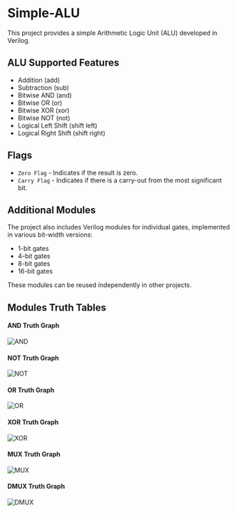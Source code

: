 # Simple-ALU
This project provides a simple Arithmetic Logic Unit (ALU) developed in Verilog.

## ALU Supported Features

* Addition (add)
* Subtraction (sub)
* Bitwise AND (and)
* Bitwise OR (or)
* Bitwise XOR (xor)
* Bitwise NOT (not)
* Logical Left Shift (shift left)
* Logical Right Shift (shift right)

## Flags

* `Zero Flag` - Indicates if the result is zero.
* `Carry Flag` - Indicates if there is a carry-out from the most significant bit.

## Additional Modules
The project also includes Verilog modules for individual gates, implemented in various bit-width versions:

- 1-bit gates 
- 4-bit gates
- 8-bit gates
- 16-bit gates

These modules can be reused independently in other projects.

## Modules Truth Tables
#### AND Truth Graph
![AND](https://github.com/AI-fergan/Verilog-ALU/blob/main/screenshots/AND_Truth_Graph.png)

#### NOT Truth Graph
![NOT](https://github.com/AI-fergan/Verilog-ALU/blob/main/screenshots/NOT_Truth_Graph.png)

#### OR Truth Graph
![OR](https://github.com/AI-fergan/Verilog-ALU/blob/main/screenshots/OR_Truth_Graph.png)

#### XOR Truth Graph
![XOR](https://github.com/AI-fergan/Verilog-ALU/blob/main/screenshots/XOR_Truth_Graph.png)

#### MUX Truth Graph
![MUX](https://github.com/AI-fergan/Verilog-ALU/blob/main/screenshots/MUX_Truth_Graph.png)

#### DMUX Truth Graph
![DMUX](https://github.com/AI-fergan/Verilog-ALU/blob/main/screenshots/DMUX_Truth_Graph.png)


